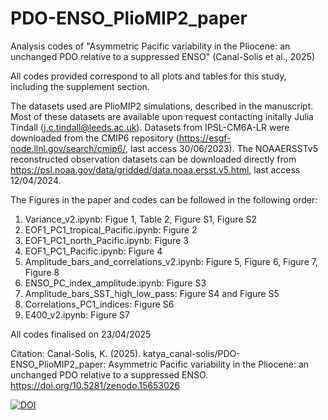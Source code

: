 # PDO-ENSO_PlioMIP2_paper
Analysis codes of "Asymmetric Pacific variability in the Pliocene: an unchanged PDO relative to a suppressed ENSO" (Canal-Solis et al., 2025)

All codes provided correspond to all plots and tables for this study, including the supplement section.

The datasets used are PlioMIP2 simulations, described in the manuscript. Most of these datasets are available upon request contacting initally Julia Tindall (j.c.tindall@leeds.ac.uk). Datasets from IPSL-CM6A-LR were downloaded from the CMIP6 repository (https://esgf-node.llnl.gov/search/cmip6/, last access 30/06/2023). The NOAAERSSTv5 reconstructed observation datasets can be downloaded directly from https://psl.noaa.gov/data/gridded/data.noaa.ersst.v5.html, last access 12/04/2024.

The Figures in the paper and codes can be followed in the following order:

1) Variance_v2.ipynb: Figue 1, Table 2, Figure S1, Figure S2
2) EOF1_PC1_tropical_Pacific.ipynb: Figure 2
3) EOF1_PC1_north_Pacific.ipynb: Figure 3
4) EOF1_PC1_Pacific.ipynb: Figure 4
5) Amplitude_bars_and_correlations_v2.ipynb: Figure 5, Figure 6, Figure 7, Figure 8
6) ENSO_PC_index_amplitude.ipynb: Figure S3
7) Amplitude_bars_SST_high_low_pass: Figure S4 and Figure S5
8) Correlations_PC1_indices: Figure S6
9) E400_v2.ipynb: Figure S7

All codes finalised on 23/04/2025

Citation:
Canal-Solis, K. (2025). katya_canal-solis/PDO-ENSO_PlioMIP2_paper: Asymmetric Pacific variability in the Pliocene: an unchanged PDO relative to a suppressed ENSO. https://doi.org/10.5281/zenodo.15653026

[![DOI](https://zenodo.org/badge/DOI/10.5281/zenodo.15653026.svg)](https://doi.org/10.5281/zenodo.15653026)
